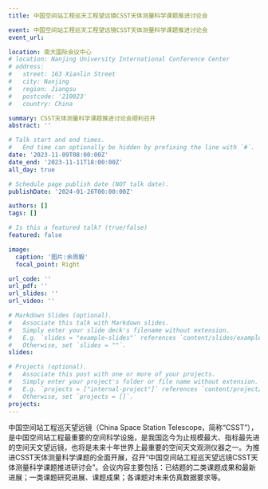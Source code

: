 ```yaml
---
title: 中国空间站工程巡天工程望远镜CSST天体测量科学课题推进讨论会

event: 中国空间站工程巡天工程望远镜CSST天体测量科学课题推进讨论会
event_url: 

location: 南大国际会议中心
# location: Nanjing University International Conference Center
# address:
#   street: 163 Xianlin Street
#   city: Nanjing
#   region: Jiangsu
#   postcode: '210023'
#   country: China 

summary: CSST天体测量科学课题推进讨论会顺利召开
abstract: ''

# Talk start and end times.
#   End time can optionally be hidden by prefixing the line with `#`.
date: '2023-11-09T08:00:00Z'
date_end: '2023-11-11T18:00:00Z'
all_day: true

# Schedule page publish date (NOT talk date).
publishDate: '2024-01-26T00:00:00Z'

authors: []
tags: []

# Is this a featured talk? (true/false)
featured: false

image:
  caption: '图片:余周毅'
  focal_point: Right

url_code: ''
url_pdf: ''
url_slides: ''
url_video: ''

# Markdown Slides (optional).
#   Associate this talk with Markdown slides.
#   Simply enter your slide deck's filename without extension.
#   E.g. `slides = "example-slides"` references `content/slides/example-slides.md`.
#   Otherwise, set `slides = ""`.
slides:

# Projects (optional).
#   Associate this post with one or more of your projects.
#   Simply enter your project's folder or file name without extension.
#   E.g. `projects = ["internal-project"]` references `content/project/deep-learning/index.md`.
#   Otherwise, set `projects = []`.
projects:
---
```


<!-- Slides can be added in a few ways:

- **Create** slides using Wowchemy's [_Slides_](https://docs.hugoblox.com/managing-content/#create-slides) feature and link using `slides` parameter in the front matter of the talk file
- **Upload** an existing slide deck to `static/` and link using `url_slides` parameter in the front matter of the talk file
- **Embed** your slides (e.g. Google Slides) or presentation video on this page using [shortcodes](https://docs.hugoblox.com/writing-markdown-latex/).

Further event details, including page elements such as image galleries, can be added to the body of this page. -->

中国空间站工程巡天望远镜（China Space Station  Telescope，简称“CSST”），是中国空间站工程最重要的空间科学设施，是我国迄今为止规模最大、指标最先进的空间天文望远镜，也将是未来十年世界上最重要的空间天文观测仪器之一。为推进CSST天体测量科学课题的全面开展，召开“中国空间站工程巡天望远镜CSST天体测量科学课题推进研讨会”。会议内容主要包括：已结题的二类课题成果和最新进展；一类课题研究进展、课题成果；各课题对未来仿真数据要求等。